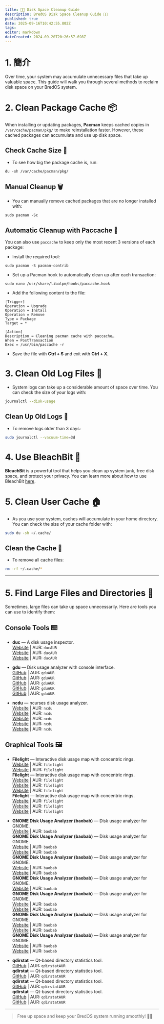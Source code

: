 ```yaml
---
title: 🧹💾 Disk Space Cleanup Guide
description: BredOS Disk Space Cleanup Guide 🧹💾
published: true
date: 2025-09-16T10:42:55.802Z
tags:
editor: markdown
dateCreated: 2024-09-20T20:26:57.698Z
---
```


# 1. 簡介

Over time, your system may accumulate unnecessary files that take up valuable space. This guide will walk you through several methods to reclaim disk space on your BredOS system.

# 2. Clean Package Cache 📦

When installing or updating packages, **Pacman** keeps cached copies in `/var/cache/pacman/pkg/` to make reinstallation faster. However, these cached packages can accumulate and use up disk space.

## Check Cache Size 📏

- To see how big the package cache is, run:

```
du -sh /var/cache/pacman/pkg/
```

## Manual Cleanup 🗑️

- You can manually remove cached packages that are no longer installed with:

```
sudo pacman -Sc
```

## Automatic Cleanup with Paccache 🔄

You can also use `paccache` to keep only the most recent 3 versions of each package:

- Install the required tool:

```
sudo pacman -S pacman-contrib
```

- Set up a Pacman hook to automatically clean up after each transaction:

```
sudo nano /usr/share/libalpm/hooks/paccache.hook
```

- Add the following content to the file:

```
[Trigger]
Operation = Upgrade
Operation = Install
Operation = Remove
Type = Package
Target = *

[Action]
Description = Cleaning pacman cache with paccache…
When = PostTransaction
Exec = /usr/bin/paccache -r
```

- Save the file with **Ctrl + S** and exit with **Ctrl + X**.

# 3. Clean Old Log Files 📝

- System logs can take up a considerable amount of space over time. You can check the size of your logs with:

```bash
journalctl --disk-usage
```

## Clean Up Old Logs 🧼

- To remove logs older than 3 days:

```bash
sudo journalctl --vacuum-time=3d
```

# 4. Use BleachBit 🧽

**BleachBit** is a powerful tool that helps you clean up system junk, free disk space, and protect your privacy. You can learn more about how to use BleachBit [here](https://www.bleachbit.org/).

# 5. Clean User Cache 🏠

- As you use your system, caches will accumulate in your home directory. You can check the size of your cache folder with:

```bash
sudo du -sh ~/.cache/
```

## Clean the Cache 🧹

- To remove all cache files:

```bash
rm -rf ~/.cache/*
```

---

# 5. Find Large Files and Directories 📂

Sometimes, large files can take up space unnecessarily. Here are tools you can use to identify them:

## Console Tools ⌨️

- **duc** — A disk usage inspector.\
  [Website](https://duc.zevv.nl) | AUR: `ducAUR`\
  [Website](https://duc.zevv.nl) | AUR: `ducAUR`  
  [Website](https://duc.zevv.nl) | AUR: `ducAUR`

- **gdu** — Disk usage analyzer with console interface.\
  [GitHub](https://github.com/dundee/gdu) | AUR: `gduAUR`\
  [GitHub](https://github.com/dundee/gdu) | AUR: `gduAUR`\
  [GitHub](https://github.com/dundee/gdu) | AUR: `gduAUR`\
  [GitHub](https://github.com/dundee/gdu) | AUR: `gduAUR`  
  [GitHub](https://github.com/dundee/gdu) | AUR: `gduAUR`

- **ncdu** — ncurses disk usage analyzer.\
  [Website](https://dev.yorhel.nl/ncdu) | AUR: `ncdu`\
  [Website](https://dev.yorhel.nl/ncdu) | AUR: `ncdu`\
  [Website](https://dev.yorhel.nl/ncdu) | AUR: `ncdu`\
  [Website](https://dev.yorhel.nl/ncdu) | AUR: `ncdu`  
  [Website](https://dev.yorhel.nl/ncdu) | AUR: `ncdu`

## Graphical Tools 🖼️

- **Filelight** — Interactive disk usage map with concentric rings.\
  [Website](https://apps.kde.org/filelight) | AUR: `filelight`\
  [Website](https://apps.kde.org/filelight) | AUR: `filelight`\
  **Filelight** — Interactive disk usage map with concentric rings.\
  [Website](https://apps.kde.org/filelight) | AUR: `filelight`\
  [Website](https://apps.kde.org/filelight) | AUR: `filelight`\
  [Website](https://apps.kde.org/filelight) | AUR: `filelight`  
  **Filelight** — Interactive disk usage map with concentric rings.\
  [Website](https://apps.kde.org/filelight) | AUR: `filelight`\
  [Website](https://apps.kde.org/filelight) | AUR: `filelight`\
  [Website](https://apps.kde.org/filelight) | AUR: `filelight`

- **GNOME Disk Usage Analyzer (baobab)** — Disk usage analyzer for GNOME.\
  [Website](https://wiki.gnome.org/Apps/DiskUsageAnalyzer) | AUR: `baobab`\
  **GNOME Disk Usage Analyzer (baobab)** — Disk usage analyzer for GNOME.\
  [Website](https://wiki.gnome.org/Apps/DiskUsageAnalyzer) | AUR: `baobab`\
  [Website](https://wiki.gnome.org/Apps/DiskUsageAnalyzer) | AUR: `baobab`\
  **GNOME Disk Usage Analyzer (baobab)** — Disk usage analyzer for GNOME.\
  [Website](https://wiki.gnome.org/Apps/DiskUsageAnalyzer) | AUR: `baobab`\
  [Website](https://wiki.gnome.org/Apps/DiskUsageAnalyzer) | AUR: `baobab`  
  **GNOME Disk Usage Analyzer (baobab)** — Disk usage analyzer for GNOME.\
  [Website](https://wiki.gnome.org/Apps/DiskUsageAnalyzer) | AUR: `baobab`\
  **GNOME Disk Usage Analyzer (baobab)** — Disk usage analyzer for GNOME.\
  [Website](https://wiki.gnome.org/Apps/DiskUsageAnalyzer) | AUR: `baobab`\
  [Website](https://wiki.gnome.org/Apps/DiskUsageAnalyzer) | AUR: `baobab`\
  **GNOME Disk Usage Analyzer (baobab)** — Disk usage analyzer for GNOME.\
  [Website](https://wiki.gnome.org/Apps/DiskUsageAnalyzer) | AUR: `baobab`\
  [Website](https://wiki.gnome.org/Apps/DiskUsageAnalyzer) | AUR: `baobab`\
  **GNOME Disk Usage Analyzer (baobab)** — Disk usage analyzer for GNOME.\
  [Website](https://wiki.gnome.org/Apps/DiskUsageAnalyzer) | AUR: `baobab`\
  [Website](https://wiki.gnome.org/Apps/DiskUsageAnalyzer) | AUR: `baobab`

- **qdirstat** — Qt-based directory statistics tool.\
  [GitHub](https://github.com/shundhammer/qdirstat) | AUR: `qdirstatAUR`  
  **qdirstat** — Qt-based directory statistics tool.\
  [GitHub](https://github.com/shundhammer/qdirstat) | AUR: `qdirstatAUR`\
  **qdirstat** — Qt-based directory statistics tool.\
  [GitHub](https://github.com/shundhammer/qdirstat) | AUR: `qdirstatAUR`\
  **qdirstat** — Qt-based directory statistics tool.\
  [GitHub](https://github.com/shundhammer/qdirstat) | AUR: `qdirstatAUR`\
  [GitHub](https://github.com/shundhammer/qdirstat) | AUR: `qdirstatAUR`

---

> Free up space and keep your BredOS system running smoothly!
> 💪✨

